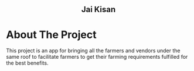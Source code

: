 <h2>
  <p align="center">
    Jai Kisan
    <br />
</h2>

# About The Project

This project is an app for bringing all the farmers and vendors under the same roof to facilitate farmers to get their farming requirements fulfilled for the best benefits.
